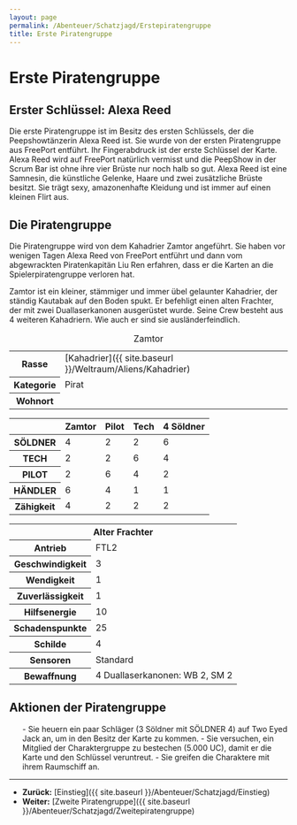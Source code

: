 ```yaml
---
layout: page
permalink: /Abenteuer/Schatzjagd/Erstepiratengruppe
title: Erste Piratengruppe
---
```


# Erste Piratengruppe

## Erster Schlüssel: Alexa Reed

Die erste Piratengruppe ist im Besitz des ersten Schlüssels, der die Peepshowtänzerin Alexa Reed ist. Sie wurde von der ersten Piratengruppe aus FreePort entführt. Ihr Fingerabdruck ist der erste Schlüssel der Karte. Alexa Reed wird auf FreePort natürlich vermisst und die PeepShow in der Scrum Bar ist ohne ihre vier Brüste nur noch halb so gut. Alexa Reed ist eine Samnesin, die künstliche Gelenke, Haare und zwei zusätzliche Brüste besitzt. Sie trägt sexy, amazonenhafte Kleidung und ist immer auf einen kleinen Flirt aus.

## Die Piratengruppe

Die Piratengruppe wird von dem Kahadrier Zamtor angeführt. Sie haben vor wenigen Tagen Alexa Reed von FreePort entführt und dann vom abgewrackten Piratenkapitän Liu Ren erfahren, dass er die Karten an die Spielerpiratengruppe verloren hat.

Zamtor ist ein kleiner, stämmiger und immer übel gelaunter Kahadrier, der ständig Kautabak auf den Boden spukt. Er befehligt einen alten Frachter, der mit zwei Duallaserkanonen ausgerüstet wurde. Seine Crew besteht aus 4 weiteren Kahadriern. Wie auch er sind sie ausländerfeindlich.

<table data-type="slc">
<caption>Zamtor</caption>
<tbody>
<tr><th>Rasse</th><td>[Kahadrier]({{ site.baseurl }}/Weltraum/Aliens/Kahadrier)</td></tr>
<tr><th>Kategorie</th><td>Pirat</td></tr>
<tr><th>Wohnort</th><td> </td></tr>
</tbody>
</table>

<table>
<thead>
<tr><th> </th><th>Zamtor</th><th>Pilot</th><th>Tech</th><th>4 Söldner</th></tr>
</thead>
<tbody>
<tr><th>SÖLDNER</th><td>4</td><td>2</td><td>2</td><td>6</td></tr>
<tr><th>TECH</th><td>2</td><td>2</td><td>6</td><td>4</td></tr>
<tr><th>PILOT</th><td>2</td><td>6</td><td>4</td><td>2</td></tr>
<tr><th>HÄNDLER</th><td>6</td><td>4</td><td>1</td><td>1</td></tr>
<tr><th>Zähigkeit</th><td>4</td><td>2</td><td>2</td><td>2</td></tr>
</tbody>
</table>

<table>
<tbody>
<tr><th colspan="2">Alter Frachter</th></tr>
<tr><th>Antrieb</th><td>FTL2</td></tr>
<tr><th>Geschwindigkeit</th><td>3</td></tr>
<tr><th>Wendigkeit</th><td>1</td></tr>
<tr><th>Zuverlässigkeit</th><td>1</td></tr>
<tr><th>Hilfsenergie</th><td>10</td></tr>
<tr><th>Schadenspunkte</th><td>25</td></tr>
<tr><th>Schilde</th><td>4</td></tr>
<tr><th>Sensoren</th><td>Standard</td></tr>
<tr><th>Bewaffnung</th><td>4 Duallaserkanonen: WB 2, SM 2</td></tr>
</tbody>
</table>

## Aktionen der Piratengruppe

<ol>
- Sie heuern ein paar Schläger (3 Söldner mit SÖLDNER 4) auf Two Eyed Jack an, um in den Besitz der Karte zu kommen.
- Sie versuchen, ein Mitglied der Charaktergruppe zu bestechen (5.000 UC), damit er die Karte und den Schlüssel veruntreut.
- Sie greifen die Charaktere mit ihrem Raumschiff an.
</ol>


***

- **Zurück:** [Einstieg]({{ site.baseurl }}/Abenteuer/Schatzjagd/Einstieg)
- **Weiter:** [Zweite Piratengruppe]({{ site.baseurl }}/Abenteuer/Schatzjagd/Zweitepiratengruppe)


<aside> </aside>

